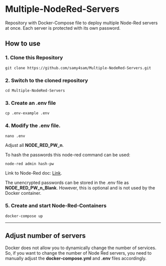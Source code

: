 # Multiple-NodeRed-Servers
Repository with Docker-Compose file to deploy multiple Node-Red servers at once. Each server is protected with its own password.

## How to use

### 1. Clone this Repository
```
git clone https://github.com/samy4sam/Multiple-NodeRed-Servers.git
```

### 2. Switch to the cloned repository
```
cd Multiple-NodeRed-Servers
```

### 3. Create an .env file
```
cp .env-example .env
```

### 4. Modify the .env file.
```
nano .env
```
Adjust all **NODE_RED_PW_n**. 

To hash the passwords this node-red command can be used:
```
node-red admin hash-pw
```
Link to Node-Red doc: [Link](https://nodered.org/docs/user-guide/runtime/securing-node-red).

The unencrypted passwords can be stored in the .env file as **NODE_RED_PW_n_Blank**. However, this is optional and is not used by the Docker container.

### 5. Create and start Node-Red-Containers
```
docker-compose up
```
---
## Adjust number of servers
Docker does not allow you to dynamically change the number of services. So, if you want to change the number of Node Red servers, you need to manually adjust the **docker-compose.yml** and **.env** files accordingly.
